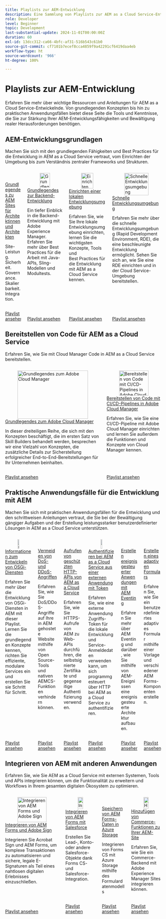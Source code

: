 ```yaml
---
title: Playlists zur AEM-Entwicklung
description: Eine Sammlung von Playlists zur AEM as a Cloud Service-Entwicklung.
role: Developer
level: Beginner
topic: Development
last-substantial-update: 2024-11-01T00:00:00Z
duration: 60
exl-id: 13dcc312-ca66-4bfc-af31-516b543c61b0
source-git-commit: cf7101b7ecef8cca4859f9a42291cf6419daa4eb
workflow-type: ht
source-wordcount: '966'
ht-degree: 100%

---
```


# Playlists zur AEM-Entwicklung

Erfahren Sie mehr über wichtige Ressourcen und Anleitungen für AEM as a Cloud Service-Entwickelnde. Von grundlegenden Konzepten bis hin zu praktischen Anwendungsfällen bietet diese Seite die Tools und Kenntnisse, die Sie zur Stärkung Ihrer AEM-Entwicklungsfähigkeiten und Bewältigung realer Herausforderungen benötigen.

## AEM-Entwicklungsgrundlagen

Machen Sie sich mit den grundlegenden Fähigkeiten und Best Practices für die Entwicklung in AEM as a Cloud Service vertraut, vom Einrichten der Umgebung bis zum Verständnis zentraler Frameworks und Strukturen.

<!-- CARDS 

* https://experienceleague.adobe.com/en/playlists/experience-manager-sites-understand-architects
* https://experienceleague.adobe.com/en/playlists/experience-manager-all-understand-back-end-development
* https://experienceleague.adobe.com/en/playlists/experience-manager-all-setup-local-development
* https://experienceleague.adobe.com/en/playlists/experience-manager-all-develop-rde

-->
<!-- START CARDS HTML - DO NOT MODIFY BY HAND -->
<div class="columns">
    <div class="column is-half-tablet is-half-desktop is-one-third-widescreen" aria-label="Understand AEM Sites for Architects">
        <div class="card" style="height: 100%; display: flex; flex-direction: column; height: 100%;">
            <div class="card-image">
                <figure class="image x-is-16by9">
                    <a href="https://experienceleague.adobe.com/de/playlists/experience-manager-sites-understand-architects" title="Grundlegendes zu AEM Sites für Architektinnen und Architekten">
                        <img class="is-bordered-r-small" src="https://experienceleague.adobe.com/en/playlists/media_1079d7d05b9f1ad433bdec71fac7e04436e1684f1.jpeg?width=400&format=pjpg&optimize=medium" alt="Grundlegendes zu AEM Sites für Architektinnen und Architekten"
                             style="width: 100%; aspect-ratio: 16 / 9; object-fit: cover; overflow: hidden; display: block; margin: auto;">
                    </a>
                </figure>
            </div>
            <div class="card-content is-padded-small" style="display: flex; flex-direction: column; flex-grow: 1; justify-content: space-between;">
                <div class="top-card-content">
                    <p class="headline is-size-6 has-text-weight-bold">
                        <a href="https://experienceleague.adobe.com/de/playlists/experience-manager-sites-understand-architects" title="Grundlegendes zu AEM Sites für Architektinnen und Architekten">Grundlegendes zu AEM Sites für Architektinnen und Architekten</a>
                    </p>
                    <p class="is-size-6">Site-Leistung. Sicherheit. Governance. Skalierbarkeit. Integration.</p>
                </div>
                <a href="https://experienceleague.adobe.com/de/playlists/experience-manager-sites-understand-architects" class="spectrum-Button spectrum-Button--outline spectrum-Button--primary spectrum-Button--sizeM" style="align-self: flex-start; margin-top: 1rem;">
                    <span class="spectrum-Button-label has-no-wrap has-text-weight-bold">Playlist ansehen</span>
                </a>
            </div>
        </div>
    </div>
    <div class="column is-half-tablet is-half-desktop is-one-third-widescreen" aria-label="Understand Back-End Development">
        <div class="card" style="height: 100%; display: flex; flex-direction: column; height: 100%;">
            <div class="card-image">
                <figure class="image x-is-16by9">
                    <a href="https://experienceleague.adobe.com/de/playlists/experience-manager-all-understand-back-end-development" title="Grundlegendes zur Backend-Entwicklung">
                        <img class="is-bordered-r-small" src="https://experienceleague.adobe.com/en/playlists/media_1c88e99f3fe604dccf409b32d697b66f60431eee7.jpeg?width=400&format=pjpg&optimize=medium" alt="Grundlegendes zur Backend-Entwicklung"
                             style="width: 100%; aspect-ratio: 16 / 9; object-fit: cover; overflow: hidden; display: block; margin: auto;">
                    </a>
                </figure>
            </div>
            <div class="card-content is-padded-small" style="display: flex; flex-direction: column; flex-grow: 1; justify-content: space-between;">
                <div class="top-card-content">
                    <p class="headline is-size-6 has-text-weight-bold">
                        <a href="https://experienceleague.adobe.com/de/playlists/experience-manager-all-understand-back-end-development" title="Grundlegendes zur Backend-Entwicklung">Grundlegendes zur Backend-Entwicklung</a>
                    </p>
                    <p class="is-size-6">Ein tiefer Einblick in die Backend-Entwicklung mit Adobe Experience Manager. Erfahren Sie mehr über Best Practices für die Arbeit mit Java-APIs, Sling-Modellen und Modultests.</p>
                </div>
                <a href="https://experienceleague.adobe.com/de/playlists/experience-manager-all-understand-back-end-development" class="spectrum-Button spectrum-Button--outline spectrum-Button--primary spectrum-Button--sizeM" style="align-self: flex-start; margin-top: 1rem;">
                    <span class="spectrum-Button-label has-no-wrap has-text-weight-bold">Playlist ansehen</span>
                </a>
            </div>
        </div>
    </div>
    <div class="column is-half-tablet is-half-desktop is-one-third-widescreen" aria-label="Set Up a Local Development Environment">
        <div class="card" style="height: 100%; display: flex; flex-direction: column; height: 100%;">
            <div class="card-image">
                <figure class="image x-is-16by9">
                    <a href="https://experienceleague.adobe.com/de/playlists/experience-manager-all-setup-local-development" title="Einrichten einer lokalen Entwicklungsumgebung">
                        <img class="is-bordered-r-small" src="https://experienceleague.adobe.com/en/playlists/media_1b3dccbab8c493251ffdc7f23e39fde9fded0f255.jpeg?width=400&format=pjpg&optimize=medium" alt="Einrichten einer lokalen Entwicklungsumgebung"
                             style="width: 100%; aspect-ratio: 16 / 9; object-fit: cover; overflow: hidden; display: block; margin: auto;">
                    </a>
                </figure>
            </div>
            <div class="card-content is-padded-small" style="display: flex; flex-direction: column; flex-grow: 1; justify-content: space-between;">
                <div class="top-card-content">
                    <p class="headline is-size-6 has-text-weight-bold">
                        <a href="https://experienceleague.adobe.com/de/playlists/experience-manager-all-setup-local-development" title="Einrichten einer lokalen Entwicklungsumgebung">Einrichten einer lokalen Entwicklungsumgebung</a>
                    </p>
                    <p class="is-size-6">Erfahren Sie, wie Sie Ihre lokale Entwicklungsumgebung einrichten, lernen Sie die wichtigsten Konzepte, Tools und Best Practices für die Entwicklung mit AEM as a Cloud Service kennen.</p>
                </div>
                <a href="https://experienceleague.adobe.com/de/playlists/experience-manager-all-setup-local-development" class="spectrum-Button spectrum-Button--outline spectrum-Button--primary spectrum-Button--sizeM" style="align-self: flex-start; margin-top: 1rem;">
                    <span class="spectrum-Button-label has-no-wrap has-text-weight-bold">Playlist ansehen</span>
                </a>
            </div>
        </div>
    </div>
    <div class="column is-half-tablet is-half-desktop is-one-third-widescreen" aria-label="Rapid Development Environment (RDE)">
        <div class="card" style="height: 100%; display: flex; flex-direction: column; height: 100%;">
            <div class="card-image">
                <figure class="image x-is-16by9">
                    <a href="https://experienceleague.adobe.com/de/playlists/experience-manager-all-develop-rde" title="Schnelle Entwicklungsumgebung">
                        <img class="is-bordered-r-small" src="https://experienceleague.adobe.com/en/playlists/media_102cf0aa068306e35b13599b5ccef446e89a78890.jpeg?width=400&format=pjpg&optimize=medium" alt="Schnelle Entwicklungsumgebung"
                             style="width: 100%; aspect-ratio: 16 / 9; object-fit: cover; overflow: hidden; display: block; margin: auto;">
                    </a>
                </figure>
            </div>
            <div class="card-content is-padded-small" style="display: flex; flex-direction: column; flex-grow: 1; justify-content: space-between;">
                <div class="top-card-content">
                    <p class="headline is-size-6 has-text-weight-bold">
                        <a href="https://experienceleague.adobe.com/de/playlists/experience-manager-all-develop-rde" title="Schnelle Entwicklungsumgebung">Schnelle Entwicklungsumgebung</a>
                    </p>
                    <p class="is-size-6">Erfahren Sie mehr über die schnelle Entwicklungsumgebung (Rapid Development Environment, RDE), die eine beschleunigte Entwicklung ermöglicht. Sehen Sie sich an, wie Sie eine RDE einrichten und in der Cloud Service-Umgebung bereitstellen.</p>
                </div>
                <a href="https://experienceleague.adobe.com/de/playlists/experience-manager-all-develop-rde" class="spectrum-Button spectrum-Button--outline spectrum-Button--primary spectrum-Button--sizeM" style="align-self: flex-start; margin-top: 1rem;">
                    <span class="spectrum-Button-label has-no-wrap has-text-weight-bold">Playlist ansehen</span>
                </a>
            </div>
        </div>
    </div>
</div>
<!-- END CARDS HTML - DO NOT MODIFY BY HAND -->


## Bereitstellen von Code für AEM as a Cloud Service

Erfahren Sie, wie Sie mit Cloud Manager Code in AEM as a Cloud Service bereitstellen.

<!-- CARDS 

* https://experienceleague.adobe.com/en/playlists/experience-manager-cloud-manager-understand
* https://experienceleague.adobe.com/en/playlists/experience-manager-cloud-manager-deploy-ci-cd

-->
<!-- START CARDS HTML - DO NOT MODIFY BY HAND -->
<div class="columns">
    <div class="column is-half-tablet is-half-desktop is-one-third-widescreen" aria-label="Understand Adobe Cloud Manager">
        <div class="card" style="height: 100%; display: flex; flex-direction: column; height: 100%;">
            <div class="card-image">
                <figure class="image x-is-16by9">
                    <a href="https://experienceleague.adobe.com/de/playlists/experience-manager-cloud-manager-understand" title="Grundlegendes zum Adobe Cloud Manager">
                        <img class="is-bordered-r-small" src="https://experienceleague.adobe.com/en/playlists/media_1383686274558dee2e609c6c1b74ff1ded52dbcf3.jpeg?width=400&format=pjpg&optimize=medium" alt="Grundlegendes zum Adobe Cloud Manager"
                             style="width: 100%; aspect-ratio: 16 / 9; object-fit: cover; overflow: hidden; display: block; margin: auto;">
                    </a>
                </figure>
            </div>
            <div class="card-content is-padded-small" style="display: flex; flex-direction: column; flex-grow: 1; justify-content: space-between;">
                <div class="top-card-content">
                    <p class="headline is-size-6 has-text-weight-bold">
                        <a href="https://experienceleague.adobe.com/de/playlists/experience-manager-cloud-manager-understand" title="Grundlegendes zum Adobe Cloud Manager">Grundlegendes zum Adobe Cloud Manager</a>
                    </p>
                    <p class="is-size-6">In dieser dreiteiligen Reihe, die sich mit den Konzepten beschäftigt, die im ersten Satz von Skill Builders behandelt werden, besprechen wir eine Vielzahl von Konzepten, die zusätzliche Details zur Sicherstellung erfolgreicher End-to-End-Bereitstellungen für Ihr Unternehmen beinhalten.</p>
                </div>
                <a href="https://experienceleague.adobe.com/de/playlists/experience-manager-cloud-manager-understand" class="spectrum-Button spectrum-Button--outline spectrum-Button--primary spectrum-Button--sizeM" style="align-self: flex-start; margin-top: 1rem;">
                    <span class="spectrum-Button-label has-no-wrap has-text-weight-bold">Playlist ansehen</span>
                </a>
            </div>
        </div>
    </div>
    <div class="column is-half-tablet is-half-desktop is-one-third-widescreen" aria-label="Deploy Code with CI/CD Pipelines in Adobe Cloud Manager">
        <div class="card" style="height: 100%; display: flex; flex-direction: column; height: 100%;">
            <div class="card-image">
                <figure class="image x-is-16by9">
                    <a href="https://experienceleague.adobe.com/de/playlists/experience-manager-cloud-manager-deploy-ci-cd" title="Bereitstellen von Code mit CI/CD-Pipelines in Adobe Cloud Manager">
                        <img class="is-bordered-r-small" src="https://experienceleague.adobe.com/en/playlists/media_10c2e4d034d80903a1172b1c2c2735f56e10b88d4.jpeg?width=400&format=pjpg&optimize=medium" alt="Bereitstellen von Code mit CI/CD-Pipelines in Adobe Cloud Manager"
                             style="width: 100%; aspect-ratio: 16 / 9; object-fit: cover; overflow: hidden; display: block; margin: auto;">
                    </a>
                </figure>
            </div>
            <div class="card-content is-padded-small" style="display: flex; flex-direction: column; flex-grow: 1; justify-content: space-between;">
                <div class="top-card-content">
                    <p class="headline is-size-6 has-text-weight-bold">
                        <a href="https://experienceleague.adobe.com/de/playlists/experience-manager-cloud-manager-deploy-ci-cd" title="Bereitstellen von Code mit CI/CD-Pipelines in Adobe Cloud Manager">Bereitstellen von Code mit CI/CD-Pipelines in Adobe Cloud Manager</a>
                    </p>
                    <p class="is-size-6">Erfahren Sie, wie Sie eine CI/CD-Pipeline mit Adobe Cloud Manager einrichten und lernen Sie außerdem die Funktionen und Konzepte von Cloud Manager kennen.</p>
                </div>
                <a href="https://experienceleague.adobe.com/de/playlists/experience-manager-cloud-manager-deploy-ci-cd" class="spectrum-Button spectrum-Button--outline spectrum-Button--primary spectrum-Button--sizeM" style="align-self: flex-start; margin-top: 1rem;">
                    <span class="spectrum-Button-label has-no-wrap has-text-weight-bold">Playlist ansehen</span>
                </a>
            </div>
        </div>
    </div>
</div>
<!-- END CARDS HTML - DO NOT MODIFY BY HAND -->


## Praktische Anwendungsfälle für die Entwicklung mit AEM

Machen Sie sich mit praktischen Anwendungsfällen für die Entwicklung und den schrittweisen Anleitungen vertraut, die Sie bei der Bewältigung gängiger Aufgaben und der Erstellung leistungsstarker benutzerdefinierter Lösungen in AEM as a Cloud Service unterstützen.

<!-- CARDS 

* https://experienceleague.adobe.com/en/playlists/experience-manager-all-develop-osgi-services
* https://experienceleague.adobe.com/en/playlists/experience-manager-all-prevent-dos-and-doss-attacks
* https://experienceleague.adobe.com/en/playlists/experience-manager-all-invoke-protected-apis
* https://experienceleague.adobe.com/en/playlists/experience-manager-all-authenticate-with-tokens
* https://experienceleague.adobe.com/en/playlists/experience-manager-all-build-event-driven-applications
* https://experienceleague.adobe.com/en/playlists/experience-manager-forms-create-adaptive-form

-->
<!-- START CARDS HTML - DO NOT MODIFY BY HAND -->
<div class="columns">
    <div class="column is-half-tablet is-half-desktop is-one-third-widescreen" aria-label="Learn to Develop OSGi Services">
        <div class="card" style="height: 100%; display: flex; flex-direction: column; height: 100%;">
            <div class="card-image">
                <figure class="image x-is-16by9">
                    <a href="https://experienceleague.adobe.com/de/playlists/experience-manager-all-develop-osgi-services" title="Informationen zum Entwickeln von OSGi-Diensten">
                        <img class="is-bordered-r-small" src="https://experienceleague.adobe.com/en/playlists/media_10efbe00bbfa3f785119b47b83c95138a045fe0dc.jpeg?width=400&format=pjpg&optimize=medium" alt="Informationen zum Entwickeln von OSGi-Diensten"
                             style="width: 100%; aspect-ratio: 16 / 9; object-fit: cover; overflow: hidden; display: block; margin: auto;">
                    </a>
                </figure>
            </div>
            <div class="card-content is-padded-small" style="display: flex; flex-direction: column; flex-grow: 1; justify-content: space-between;">
                <div class="top-card-content">
                    <p class="headline is-size-6 has-text-weight-bold">
                        <a href="https://experienceleague.adobe.com/de/playlists/experience-manager-all-develop-osgi-services" title="Informationen zum Entwickeln von OSGi-Diensten">Informationen zum Entwickeln von OSGi-Diensten</a>
                    </p>
                    <p class="is-size-6">Erfahren Sie mehr über die Entwicklung von OSGi-Diensten in AEM mit dieser Playlist. Lernen Sie die grundlegenden Konzepte kennen, richten Sie effiziente, modulare Services ein und erstellen Sie sie Schritt für Schritt.</p>
                </div>
                <a href="https://experienceleague.adobe.com/de/playlists/experience-manager-all-develop-osgi-services" class="spectrum-Button spectrum-Button--outline spectrum-Button--primary spectrum-Button--sizeM" style="align-self: flex-start; margin-top: 1rem;">
                    <span class="spectrum-Button-label has-no-wrap has-text-weight-bold">Playlist ansehen</span>
                </a>
            </div>
        </div>
    </div>
    <div class="column is-half-tablet is-half-desktop is-one-third-widescreen" aria-label="Prevent DoS and DDoS Attacks">
        <div class="card" style="height: 100%; display: flex; flex-direction: column; height: 100%;">
            <div class="card-image">
                <figure class="image x-is-16by9">
                    <a href="https://experienceleague.adobe.com/de/playlists/experience-manager-all-prevent-dos-and-doss-attacks" title="Vermeiden von DoS- und DDoS-Angriffen">
                        <img class="is-bordered-r-small" src="https://experienceleague.adobe.com/en/playlists/media_1df5af469c6cea05d7a157601e839fc8262fb224d.jpeg?width=400&format=pjpg&optimize=medium" alt="Vermeiden von DoS- und DDoS-Angriffen"
                             style="width: 100%; aspect-ratio: 16 / 9; object-fit: cover; overflow: hidden; display: block; margin: auto;">
                    </a>
                </figure>
            </div>
            <div class="card-content is-padded-small" style="display: flex; flex-direction: column; flex-grow: 1; justify-content: space-between;">
                <div class="top-card-content">
                    <p class="headline is-size-6 has-text-weight-bold">
                        <a href="https://experienceleague.adobe.com/de/playlists/experience-manager-all-prevent-dos-and-doss-attacks" title="Vermeiden von DoS- und DDoS-Angriffen">Vermeiden von DoS- und DDoS-Angriffen</a>
                    </p>
                    <p class="is-size-6">Erfahren Sie, wie Sie DoS/DDoS-Angriffe auf Ihre in AEM gehostete Website mithilfe von Open Source-Tools und nativen AEMCS-Funktionen verhindern können.</p>
                </div>
                <a href="https://experienceleague.adobe.com/de/playlists/experience-manager-all-prevent-dos-and-doss-attacks" class="spectrum-Button spectrum-Button--outline spectrum-Button--primary spectrum-Button--sizeM" style="align-self: flex-start; margin-top: 1rem;">
                    <span class="spectrum-Button-label has-no-wrap has-text-weight-bold">Playlist ansehen</span>
                </a>
            </div>
        </div>
    </div>
    <div class="column is-half-tablet is-half-desktop is-one-third-widescreen" aria-label="Invoke Protected HTTP APIs from AEM as a Cloud Service">
        <div class="card" style="height: 100%; display: flex; flex-direction: column; height: 100%;">
            <div class="card-image">
                <figure class="image x-is-16by9">
                    <a href="https://experienceleague.adobe.com/de/playlists/experience-manager-all-invoke-protected-apis" title="Aufrufen von geschützten HTTP-APIs von AEM as a Cloud Service">
                        <img class="is-bordered-r-small" src="https://experienceleague.adobe.com/en/playlists/media_124127b06939a25e2f759269c33a6f3d6e1e73f83.jpeg?width=400&format=pjpg&optimize=medium" alt="Aufrufen von geschützten HTTP-APIs von AEM as a Cloud Service"
                             style="width: 100%; aspect-ratio: 16 / 9; object-fit: cover; overflow: hidden; display: block; margin: auto;">
                    </a>
                </figure>
            </div>
            <div class="card-content is-padded-small" style="display: flex; flex-direction: column; flex-grow: 1; justify-content: space-between;">
                <div class="top-card-content">
                    <p class="headline is-size-6 has-text-weight-bold">
                        <a href="https://experienceleague.adobe.com/de/playlists/experience-manager-all-invoke-protected-apis" title="Aufrufen von geschützten HTTP-APIs von AEM as a Cloud Service">Aufrufen von geschützten HTTP-APIs von AEM as a Cloud Service</a>
                    </p>
                    <p class="is-size-6">Erfahren Sie, wie Sie HTTPS-Aufrufe von AEM zu Web-APIs durchführen, die selbstsignierte Zertifikate und gegenseitige Authentifizierung verwenden.</p>
                </div>
                <a href="https://experienceleague.adobe.com/de/playlists/experience-manager-all-invoke-protected-apis" class="spectrum-Button spectrum-Button--outline spectrum-Button--primary spectrum-Button--sizeM" style="align-self: flex-start; margin-top: 1rem;">
                    <span class="spectrum-Button-label has-no-wrap has-text-weight-bold">Playlist ansehen</span>
                </a>
            </div>
        </div>
    </div>
    <div class="column is-half-tablet is-half-desktop is-one-third-widescreen" aria-label="Authenticate to AEM as a Cloud Service from an External Application Using Tokens">
        <div class="card" style="height: 100%; display: flex; flex-direction: column; height: 100%;">
            <div class="card-image">
                <figure class="image x-is-16by9">
                    <a href="https://experienceleague.adobe.com/de/playlists/experience-manager-all-authenticate-with-tokens" title="Authentifizieren bei AEM as a Cloud Service aus einer externen Anwendung mit Token">
                        <img class="is-bordered-r-small" src="https://experienceleague.adobe.com/en/playlists/media_19739c42fb856d41a44a824965e52a0e9d1d0ff93.jpeg?width=400&format=pjpg&optimize=medium" alt="Authentifizieren bei AEM as a Cloud Service aus einer externen Anwendung mit Token"
                             style="width: 100%; aspect-ratio: 16 / 9; object-fit: cover; overflow: hidden; display: block; margin: auto;">
                    </a>
                </figure>
            </div>
            <div class="card-content is-padded-small" style="display: flex; flex-direction: column; flex-grow: 1; justify-content: space-between;">
                <div class="top-card-content">
                    <p class="headline is-size-6 has-text-weight-bold">
                        <a href="https://experienceleague.adobe.com/de/playlists/experience-manager-all-authenticate-with-tokens" title="Authentifizieren bei AEM as a Cloud Service aus einer externen Anwendung mit Token">Authentifizieren bei AEM as a Cloud Service aus einer externen Anwendung mit Token</a>
                    </p>
                    <p class="is-size-6">Erfahren Sie, wie eine externe Anwendung Zugriffs-Token für die lokale Entwicklung und Service-Anmeldedaten verwenden kann, um sich programmgesteuert über HTTP bei AEM as a Cloud Service zu authentifizieren.</p>
                </div>
                <a href="https://experienceleague.adobe.com/de/playlists/experience-manager-all-authenticate-with-tokens" class="spectrum-Button spectrum-Button--outline spectrum-Button--primary spectrum-Button--sizeM" style="align-self: flex-start; margin-top: 1rem;">
                    <span class="spectrum-Button-label has-no-wrap has-text-weight-bold">Playlist ansehen</span>
                </a>
            </div>
        </div>
    </div>
    <div class="column is-half-tablet is-half-desktop is-one-third-widescreen" aria-label="Build Event-Driven Applications with AEM Eventing">
        <div class="card" style="height: 100%; display: flex; flex-direction: column; height: 100%;">
            <div class="card-image">
                <figure class="image x-is-16by9">
                    <a href="https://experienceleague.adobe.com/de/playlists/experience-manager-all-build-event-driven-applications" title="Erstellen ereignisgesteuerter Anwendungen mit AEM Eventing">
                        <img class="is-bordered-r-small" src="https://experienceleague.adobe.com/en/playlists/media_1f862db6d4010a36681241b51b791e14d0bceed88.jpeg?width=400&format=pjpg&optimize=medium" alt="Erstellen ereignisgesteuerter Anwendungen mit AEM Eventing"
                             style="width: 100%; aspect-ratio: 16 / 9; object-fit: cover; overflow: hidden; display: block; margin: auto;">
                    </a>
                </figure>
            </div>
            <div class="card-content is-padded-small" style="display: flex; flex-direction: column; flex-grow: 1; justify-content: space-between;">
                <div class="top-card-content">
                    <p class="headline is-size-6 has-text-weight-bold">
                        <a href="https://experienceleague.adobe.com/de/playlists/experience-manager-all-build-event-driven-applications" title="Erstellen ereignisgesteuerter Anwendungen mit AEM Eventing">Erstellen ereignisgesteuerter Anwendungen mit AEM Eventing</a>
                    </p>
                    <p class="is-size-6">Erfahren Sie mehr über AEM Eventing und darüber, wie Sie mithilfe von AEM-Ereignissen eine ereignisgesteuerte Architektur aufbauen.</p>
                </div>
                <a href="https://experienceleague.adobe.com/de/playlists/experience-manager-all-build-event-driven-applications" class="spectrum-Button spectrum-Button--outline spectrum-Button--primary spectrum-Button--sizeM" style="align-self: flex-start; margin-top: 1rem;">
                    <span class="spectrum-Button-label has-no-wrap has-text-weight-bold">Playlist ansehen</span>
                </a>
            </div>
        </div>
    </div>
    <div class="column is-half-tablet is-half-desktop is-one-third-widescreen" aria-label="Create an Adaptive Form">
        <div class="card" style="height: 100%; display: flex; flex-direction: column; height: 100%;">
            <div class="card-image">
                <figure class="image x-is-16by9">
                    <a href="https://experienceleague.adobe.com/de/playlists/experience-manager-forms-create-adaptive-form" title="Erstellen eines adaptiven Formulars">
                        <img class="is-bordered-r-small" src="https://experienceleague.adobe.com/en/playlists/media_1d2800b28928f6b1f7b8b4087fbcd9eb7b5cdccca.jpeg?width=400&format=pjpg&optimize=medium" alt="Erstellen eines adaptiven Formulars"
                             style="width: 100%; aspect-ratio: 16 / 9; object-fit: cover; overflow: hidden; display: block; margin: auto;">
                    </a>
                </figure>
            </div>
            <div class="card-content is-padded-small" style="display: flex; flex-direction: column; flex-grow: 1; justify-content: space-between;">
                <div class="top-card-content">
                    <p class="headline is-size-6 has-text-weight-bold">
                        <a href="https://experienceleague.adobe.com/de/playlists/experience-manager-forms-create-adaptive-form" title="Erstellen eines adaptiven Formulars">Erstellen eines adaptiven Formulars</a>
                    </p>
                    <p class="is-size-6">Erfahren Sie, wie Sie ein benutzerdefiniertes adaptives Formular mithilfe einer Vorlage und verschiedener AEM Forms-Komponenten erstellen.</p>
                </div>
                <a href="https://experienceleague.adobe.com/de/playlists/experience-manager-forms-create-adaptive-form" class="spectrum-Button spectrum-Button--outline spectrum-Button--primary spectrum-Button--sizeM" style="align-self: flex-start; margin-top: 1rem;">
                    <span class="spectrum-Button-label has-no-wrap has-text-weight-bold">Playlist ansehen</span>
                </a>
            </div>
        </div>
    </div>
</div>
<!-- END CARDS HTML - DO NOT MODIFY BY HAND -->


## Integrieren von AEM mit anderen Anwendungen

Erfahren Sie, wie Sie AEM as a Cloud Service mit externen Systemen, Tools und APIs integrieren können, um die Funktionalität zu erweitern und Workflows in Ihrem gesamten digitalen Ökosystem zu optimieren.

<!-- CARDS

* https://experienceleague.adobe.com/en/playlists/experience-manager-forms-integrate-adobe-sign
* https://experienceleague.adobe.com/en/playlists/experience-manager-forms-integrate-salesforce
* https://experienceleague.adobe.com/en/playlists/experience-manager-forms-store-data-in-azure-storage
* https://experienceleague.adobe.com/en/playlists/commerce-integrate-aem-sites

-->
<!-- START CARDS HTML - DO NOT MODIFY BY HAND -->
<div class="columns">
    <div class="column is-half-tablet is-half-desktop is-one-third-widescreen" aria-label="Integrate AEM Forms and Adobe Sign">
        <div class="card" style="height: 100%; display: flex; flex-direction: column; height: 100%;">
            <div class="card-image">
                <figure class="image x-is-16by9">
                    <a href="https://experienceleague.adobe.com/de/playlists/experience-manager-forms-integrate-adobe-sign" title="Integrieren von AEM Forms und Adobe Sign">
                        <img class="is-bordered-r-small" src="https://experienceleague.adobe.com/en/playlists/media_1f0841a26b2f3b55ff8b9d340f7046f88f4f58751.jpeg?width=400&format=pjpg&optimize=medium" alt="Integrieren von AEM Forms und Adobe Sign"
                             style="width: 100%; aspect-ratio: 16 / 9; object-fit: cover; overflow: hidden; display: block; margin: auto;">
                    </a>
                </figure>
            </div>
            <div class="card-content is-padded-small" style="display: flex; flex-direction: column; flex-grow: 1; justify-content: space-between;">
                <div class="top-card-content">
                    <p class="headline is-size-6 has-text-weight-bold">
                        <a href="https://experienceleague.adobe.com/de/playlists/experience-manager-forms-integrate-adobe-sign" title="Integrieren von AEM Forms und Adobe Sign">Integrieren von AEM Forms und Adobe Sign</a>
                    </p>
                    <p class="is-size-6">Integrieren Sie Acrobat Sign und AEM Forms, um komplexe Transaktionen zu automatisieren und sichere, legale E-Signaturen als Teil eines nahtlosen digitalen Erlebnisses einzuschließen.</p>
                </div>
                <a href="https://experienceleague.adobe.com/de/playlists/experience-manager-forms-integrate-adobe-sign" class="spectrum-Button spectrum-Button--outline spectrum-Button--primary spectrum-Button--sizeM" style="align-self: flex-start; margin-top: 1rem;">
                    <span class="spectrum-Button-label has-no-wrap has-text-weight-bold">Playlist ansehen</span>
                </a>
            </div>
        </div>
    </div>
    <div class="column is-half-tablet is-half-desktop is-one-third-widescreen" aria-label="Integrate AEM Forms with Salesforce">
        <div class="card" style="height: 100%; display: flex; flex-direction: column; height: 100%;">
            <div class="card-image">
                <figure class="image x-is-16by9">
                    <a href="https://experienceleague.adobe.com/de/playlists/experience-manager-forms-integrate-salesforce" title="Integrieren von AEM Forms mit Salesforce">
                        <img class="is-bordered-r-small" src="https://experienceleague.adobe.com/en/playlists/media_19b9fbd448095e10c30786f3468961ee4c58c36e3.jpeg?width=400&format=pjpg&optimize=medium" alt="Integrieren von AEM Forms mit Salesforce"
                             style="width: 100%; aspect-ratio: 16 / 9; object-fit: cover; overflow: hidden; display: block; margin: auto;">
                    </a>
                </figure>
            </div>
            <div class="card-content is-padded-small" style="display: flex; flex-direction: column; flex-grow: 1; justify-content: space-between;">
                <div class="top-card-content">
                    <p class="headline is-size-6 has-text-weight-bold">
                        <a href="https://experienceleague.adobe.com/de/playlists/experience-manager-forms-integrate-salesforce" title="Integrieren von AEM Forms mit Salesforce">Integrieren von AEM Forms mit Salesforce</a>
                    </p>
                    <p class="is-size-6">Erstellen Sie Lead-, Konto- oder andere Salesforce-Objekte dank Forms CS- und Salesforce-Integration.</p>
                </div>
                <a href="https://experienceleague.adobe.com/de/playlists/experience-manager-forms-integrate-salesforce" class="spectrum-Button spectrum-Button--outline spectrum-Button--primary spectrum-Button--sizeM" style="align-self: flex-start; margin-top: 1rem;">
                    <span class="spectrum-Button-label has-no-wrap has-text-weight-bold">Playlist ansehen</span>
                </a>
            </div>
        </div>
    </div>
    <div class="column is-half-tablet is-half-desktop is-one-third-widescreen" aria-label="Store AEM Forms Data in Azure Storage">
        <div class="card" style="height: 100%; display: flex; flex-direction: column; height: 100%;">
            <div class="card-image">
                <figure class="image x-is-16by9">
                    <a href="https://experienceleague.adobe.com/de/playlists/experience-manager-forms-store-data-in-azure-storage" title="Speichern von AEM Forms-Daten in Azure Storage">
                        <img class="is-bordered-r-small" src="https://experienceleague.adobe.com/en/playlists/media_15978409f33cd3858199e6fa80be80839bf9a2515.jpeg?width=400&format=pjpg&optimize=medium" alt="Speichern von AEM Forms-Daten in Azure Storage"
                             style="width: 100%; aspect-ratio: 16 / 9; object-fit: cover; overflow: hidden; display: block; margin: auto;">
                    </a>
                </figure>
            </div>
            <div class="card-content is-padded-small" style="display: flex; flex-direction: column; flex-grow: 1; justify-content: space-between;">
                <div class="top-card-content">
                    <p class="headline is-size-6 has-text-weight-bold">
                        <a href="https://experienceleague.adobe.com/de/playlists/experience-manager-forms-store-data-in-azure-storage" title="Speichern von AEM Forms-Daten in Azure Storage">Speichern von AEM Forms-Daten in Azure Storage</a>
                    </p>
                    <p class="is-size-6">Integrieren von Forms CS mit Azure Storage mithilfe des Formulardatenmodells</p>
                </div>
                <a href="https://experienceleague.adobe.com/de/playlists/experience-manager-forms-store-data-in-azure-storage" class="spectrum-Button spectrum-Button--outline spectrum-Button--primary spectrum-Button--sizeM" style="align-self: flex-start; margin-top: 1rem;">
                    <span class="spectrum-Button-label has-no-wrap has-text-weight-bold">Playlist ansehen</span>
                </a>
            </div>
        </div>
    </div>
    <div class="column is-half-tablet is-half-desktop is-one-third-widescreen" aria-label="Add Commerce Capabilities to your AEM Site">
        <div class="card" style="height: 100%; display: flex; flex-direction: column; height: 100%;">
            <div class="card-image">
                <figure class="image x-is-16by9">
                    <a href="https://experienceleague.adobe.com/de/playlists/commerce-integrate-aem-sites" title="Hinzufügen von Commerce-Funktionen zu Ihrer AEM-Site">
                        <img class="is-bordered-r-small" src="https://experienceleague.adobe.com/en/playlists/media_1da2787808c6705e2c29bbbd9799563771a8bb314.jpeg?width=400&format=pjpg&optimize=medium" alt="Hinzufügen von Commerce-Funktionen zu Ihrer AEM-Site"
                             style="width: 100%; aspect-ratio: 16 / 9; object-fit: cover; overflow: hidden; display: block; margin: auto;">
                    </a>
                </figure>
            </div>
            <div class="card-content is-padded-small" style="display: flex; flex-direction: column; flex-grow: 1; justify-content: space-between;">
                <div class="top-card-content">
                    <p class="headline is-size-6 has-text-weight-bold">
                        <a href="https://experienceleague.adobe.com/de/playlists/commerce-integrate-aem-sites" title="Hinzufügen von Commerce-Funktionen zu Ihrer AEM-Site">Hinzufügen von Commerce-Funktionen zu Ihrer AEM-Site</a>
                    </p>
                    <p class="is-size-6">Erfahren Sie, wie Sie ein Commerce-Backend mit Adobe Experience Manager Sites integrieren können.</p>
                </div>
                <a href="https://experienceleague.adobe.com/de/playlists/commerce-integrate-aem-sites" class="spectrum-Button spectrum-Button--outline spectrum-Button--primary spectrum-Button--sizeM" style="align-self: flex-start; margin-top: 1rem;">
                    <span class="spectrum-Button-label has-no-wrap has-text-weight-bold">Playlist ansehen</span>
                </a>
            </div>
        </div>
    </div>
</div>
<!-- END CARDS HTML - DO NOT MODIFY BY HAND -->

